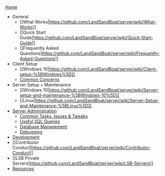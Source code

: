 [Home](https://github.com/LandSandBoat/server/wiki)
* General
  * [[What Works|https://github.com/LandSandBoat/server/wiki/What-Works]]
  * [[Quick Start Guide|https://github.com/LandSandBoat/server/wiki/Quick-Start-Guide]]
  * [[Frequently Asked Questions|https://github.com/LandSandBoat/server/wiki/Frequently-Asked-Questions]]
* Client Setup
  * [[Windows 10|https://github.com/LandSandBoat/server/wiki/Client-setup-%5BWindows%5D]]
  * [Common Concerns](https://github.com/LandSandBoat/server/wiki/Miscellaneous-(Client))
* Server Setup + Maintenance
  * [[Windows 10|https://github.com/LandSandBoat/server/wiki/Server-setup-and-maintenance-%5BWindows-10%5D]]
  * [[Linux|https://github.com/LandSandBoat/server/wiki/Server-Setup-and-Maintenance-%5BLinux%5D]]
* [Server Administration](https://github.com/LandSandBoat/server/wiki/Server-Administration)
  * [Common Tasks, Issues & Tweaks](https://github.com/LandSandBoat/server/wiki/Miscellaneous-(Server))
  * [Useful SQL Queries](https://github.com/LandSandBoat/server/wiki/Useful-SQL-queries)
  * [Database Management](https://github.com/LandSandBoat/server/wiki/Database-Management)
  * [Debugging](https://github.com/LandSandBoat/server/wiki/Debugging)
* [Development](https://github.com/LandSandBoat/server/wiki/Development)
* [[Contributor Conduct|https://github.com/LandSandBoat/server/wiki/Contributor-Conduct]]
* [[LSB Private Servers|https://github.com/LandSandBoat/server/wiki/LSB-Servers]]
* [Resources](https://github.com/LandSandBoat/server/wiki/Resources)
